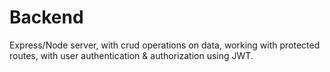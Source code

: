 # Backend
Express/Node server, with crud operations on data, working with protected routes, with user authentication & authorization using JWT. 
